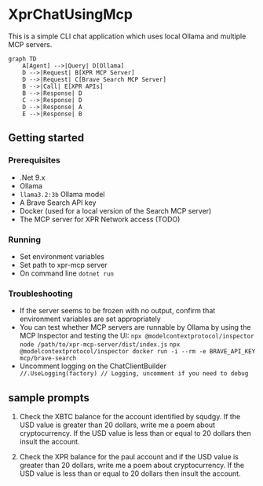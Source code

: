 
# XprChatUsingMcp
This is a simple CLI chat application which uses local Ollama and multiple MCP servers. 

```mermaid
graph TD
    A[Agent] -->|Query| D[Ollama]
    D -->|Request| B[XPR MCP Server]
    D -->|Request| C[Brave Search MCP Server]
    B -->|Call| E[XPR APIs]
    B -->|Response| D
    C -->|Response| D
    D -->|Response| A
    E -->|Response| B
```

## Getting started

### Prerequisites
- .Net 9.x
- Ollama
- `llama3.2:3b` Ollama model
- A Brave Search API key
- Docker (used for a local version of the Search MCP server)
- The MCP server for XPR Network access (TODO)

### Running
- Set environment variables
- Set path to xpr-mcp server
- On command line `dotnet run`

### Troubleshooting
- If the server seems to be frozen with no output, confirm that environment variables are set appropriately
- You can test whether MCP servers are runnable by Ollama by using the MCP Inspector and testing the UI:
`npx @modelcontextprotocol/inspector node /path/to/xpr-mcp-server/dist/index.js`
`npx @modelcontextprotocol/inspector docker run -i --rm -e BRAVE_API_KEY mcp/brave-search`
- Uncomment logging on the ChatClientBuilder
`    //.UseLogging(factory) // Logging, uncomment if you need to debug`

## sample prompts

1. Check the XBTC balance for the account identified by squdgy. If the USD value is greater than 20 dollars, write me a poem about cryptocurrency. If the USD value is less than or equal to 20 dollars then insult the account.

2. Check the XPR balance for the paul account and if the USD value is greater than 20 dollars, write me a poem about cryptocurrency. If the USD value is less than or equal to 20 dollars then insult the account.


